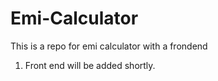 # Emi-Calculator
This is a repo for emi calculator with a frondend 
1. Front end will be added shortly. 
